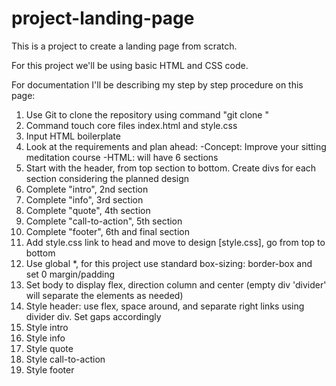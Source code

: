 # project-landing-page
This is a project to create a landing page from scratch.

For this project we'll be using basic HTML and CSS code.

For documentation I'll be describing my step by step procedure on this page:

1. Use Git to clone the repository using command "git clone <ssh link>"
2. Command touch core files index.html and  style.css
3. Input HTML boilerplate
4. Look at the requirements and plan ahead: -Concept: Improve your sitting meditation course  -HTML: will have 6 sections 
5. Start with the header, from top section to bottom. Create divs for each section considering the planned design
6. Complete "intro", 2nd section
7. Complete "info", 3rd section
8. Complete "quote", 4th section
9. Complete "call-to-action", 5th section
10. Complete "footer", 6th and final section
11. Add style.css link to head and move to design [style.css], go from top to bottom
12. Use global *, for this project use standard box-sizing: border-box and set 0 margin/padding
13. Set body to display flex, direction column and center (empty div 'divider' will separate the elements as needed)
14. Style header: use flex, space around, and separate right links using divider div. Set gaps accordingly
15. Style intro
16. Style info
17. Style quote
18. Style call-to-action
19. Style footer
